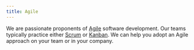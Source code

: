 ```yaml
---
title: Agile
---
```

We are passionate proponents of [Agile]() software development. Our teams typically practice either [Scrum]() or [Kanban](). We can help you adopt an Agile approach on your team or in your company.

